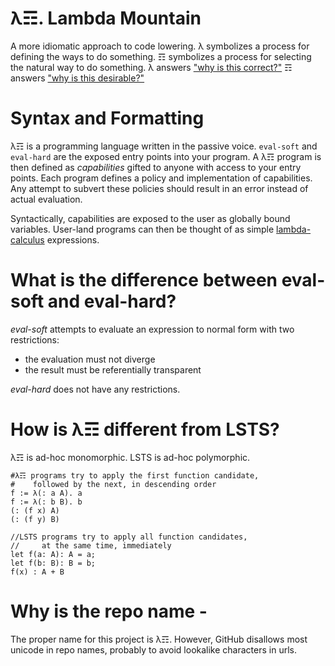 # λ☶. Lambda Mountain

A more idiomatic approach to code lowering.
λ symbolizes a process for defining the ways to do something.
☶ symbolizes a process for selecting the natural way to do something.
λ answers ["why is this correct?"](https://github.com/andrew-johnson-4/PunCalculus)
☶ answers ["why is this desirable?"](https://medium.com/@andrew_johnson_4/calligraphy-principles-are-useful-for-proof-construction-e18e9b9a53a5)

# Syntax and Formatting

λ☶ is a programming language written in the passive voice.
`eval-soft` and `eval-hard` are the exposed entry points into your program.
A λ☶ program is then defined as *capabilities* gifted to anyone with access to your entry points.
Each program defines a policy and implementation of capabilities.
Any attempt to subvert these policies should result in an error instead of actual evaluation.

Syntactically, capabilities are exposed to the user as globally bound variables.
User-land programs can then be thought of as simple [lambda-calculus](https://ncatlab.org/nlab/show/lambda-calculus) expressions.

# What is the difference between eval-soft and eval-hard?

_eval-soft_ attempts to evaluate an expression to normal form with two restrictions:
* the evaluation must not diverge
* the result must be referentially transparent

_eval-hard_ does not have any restrictions.

# How is λ☶ different from LSTS?

λ☶ is ad-hoc monomorphic. LSTS is ad-hoc polymorphic. 

```λ☶
#λ☶ programs try to apply the first function candidate,
#    followed by the next, in descending order
f := λ(: a A). a
f := λ(: b B). b
(: (f x) A)
(: (f y) B)
```

```LSTS
//LSTS programs try to apply all function candidates,
//     at the same time, immediately
let f(a: A): A = a;
let f(b: B): B = b;
f(x) : A + B
```

# Why is the repo name -

The proper name for this project is λ☶.
However, GitHub disallows most unicode in repo names, probably to avoid lookalike characters in urls.
